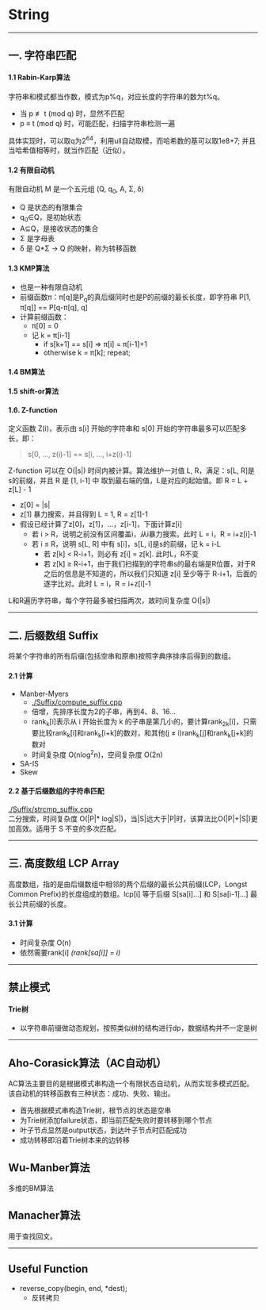 # String
---
## 一. 字符串匹配
#### 1.1 Rabin-Karp算法
字符串和模式都当作数，模式为p%q，对应长度的字符串的数为t%q。
+ 当 p &nequiv; t (mod q) 时，显然不匹配
+ p &equiv; t (mod q) 时，可能匹配，扫描字符串检测一遍

具体实现时，可以取q为2<sup>64</sup>，利用ull自动取模，而哈希数的基可以取1e8+7;
并且当哈希值相等时，就当作匹配（近似）。

#### 1.2 有限自动机
有限自动机 M 是一个五元组 (Q, q<sub>0</sub>, A, &Sigma;, &delta;)
+ Q 是状态的有限集合
+ q<sub>0</sub>&isin;Q，是初始状态
+ A&sube;Q，是接收状态的集合
+ &Sigma; 是字母表
+ &delta; 是 Q\*&Sigma; &rarr; Q 的映射，称为转移函数

#### 1.3 KMP算法
+ 也是一种有限自动机
+ 前缀函数&pi;：&pi;[q]是P<sub>q</sub>的真后缀同时也是P的前缀的最长长度，即字符串 P[1, &pi;[q]] == P[q-&pi;[q], q]
+ 计算前缀函数：
    + &pi;[0] = 0
    + 记 k = &pi;[i-1]
        + if s[k+1] == s[i] &rArr; &pi;[i] = &pi;[i-1]+1
        + otherwise k = &pi;[k]; repeat;

#### 1.4 BM算法

#### 1.5 shift-or算法

#### 1.6. Z-function
定义函数 Z(i)，表示由 s[i] 开始的字符串和 s[0] 开始的字符串最多可以匹配多长，即：
>s[0, ..., z(i)-1] == s[i, ..., i+z(i)-1]

Z-function 可以在 O(|s|) 时间内被计算。算法维护一对值 L, R，满足：s[L, R]是s的前缀，并且 R 是 [1, i-1] 中 取到最右端的值，L是对应的起始值。即 R = L + z[L] - 1
+ z[0] = |s|
+ z[1] 暴力搜索，并且得到 L = 1, R = z[1]-1
+ 假设已经计算了z[0]，z[1]，...，z[i-1]，下面计算z[i]
    + 若 i > R，说明之前没有区间覆盖i，从i暴力搜索。此时 L = i，R = i+z[i]-1
    + 若 i &le; R，说明 s[L, R] 中有 s[i]，s[L, i]是s的前缀，记 k = i-L
        + 若 z[k] < R-i+1，则必有 z[i] = z[k]. 此时L，R不变
        + 若 z[k] &ge; R-i+1，由于我们扫描到的字符串s的最右端是R位置，对于R之后的信息是不知道的，所以我们只知道 z[i] 至少等于 R-i+1，后面的逐字比对。此时 L = i，R = i+z[i]-1

L和R遍历字符串，每个字符最多被扫描两次，故时间复杂度 O(|s|)

---
## 二. 后缀数组 Suffix
将某个字符串的所有后缀(包括空串和原串)按照字典序排序后得到的数组。
#### 2.1 计算
+ Manber-Myers
    + [./Suffix/compute_suffix.cpp](./Suffix/compute_suffix.cpp)
    + 倍增，先排序长度为2的子串，再到4、8、16...
    + rank<sub>k</sub>[i]表示从 i 开始长度为 k 的子串是第几小的，要计算rank<sub>2k</sub>[i]，只需要比较rank<sub>k</sub>[i]和rank<sub>k</sub>[i+k]的数对，和其他(j &ne; i)rank<sub>k</sub>[j]和rank<sub>k</sub>[j+k]的数对
    + 时间复杂度 O(nlog<sup>2</sup>n)，空间复杂度 O(2n)
+ SA-IS
+ Skew

#### 2.2 基于后缀数组的字符串匹配
[./Suffix/strcmp_suffix.cpp](./Suffix/strcmp_suffix.cpp)</br>
二分搜索，时间复杂度 O(|P|\* log|S|)，当|S|远大于|P|时，该算法比O(|P|+|S|)更加高效。适用于 S 不变的多次匹配。

---
## 三. 高度数组 LCP Array
高度数组，指的是由后缀数组中相邻的两个后缀的最长公共前缀(LCP，Longst Common Prefix)的长度组成的数组。lcp[i] 等于后缀 S[sa[i]...] 和 S[sa[i-1]...] 最长公共前缀的长度。
#### 3.1 计算
+ 时间复杂度 O(n)
+ 依然需要rank[i] *(rank[sa[i]] = i)*


---
## 禁止模式
#### Trie树
+ 以字符串前缀做动态规划，按照类似树的结构进行dp，数据结构并不一定是树

---
## Aho-Corasick算法（AC自动机）
AC算法主要目的是根据模式串构造一个有限状态自动机，从而实现多模式匹配。该自动机的转移函数有三种状态：成功、失败、输出。
+ 首先根据模式串构造Trie树，根节点的状态是空串
+ 为Trie树添加failure状态，即当前匹配失败时要转移到哪个节点
+ 叶子节点显然是output状态，到达叶子节点时匹配成功
+ 成功转移即沿着Trie树本来的边转移

## Wu-Manber算法
多维的BM算法


## Manacher算法
用于查找回文。

---
## Useful Function
+ reverse_copy(begin, end, \*dest);
    + 反转拷贝
